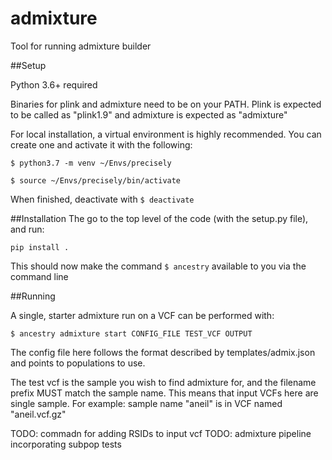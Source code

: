 # admixture
Tool for running admixture builder


##Setup

Python 3.6+ required


Binaries for plink and admixture need to be on your PATH. Plink is expected to be called as "plink1.9" and admixture is expected as "admixture"

For local installation, a virtual environment is highly recommended. You can create one and activate it with the following:

`$ python3.7 -m venv ~/Envs/precisely` 

`$ source ~/Envs/precisely/bin/activate`

When finished, deactivate with 
`$ deactivate`


##Installation
The go to the top level of the code (with the setup.py file), and run:

`pip install .`

This should now make the command `$ ancestry` available to you via the command line


##Running

A single, starter admixture run on a VCF can be performed with:

`$ ancestry admixture start CONFIG_FILE TEST_VCF OUTPUT`

The config file here follows the format described by templates/admix.json and points to populations to use.

The test vcf is the sample you wish to find admixture for, and the filename prefix MUST match the sample name. This means that input VCFs here are single sample. For example: sample name "aneil" is in VCF named "aneil.vcf.gz"

TODO: commadn for adding RSIDs to input vcf
TODO: admixture pipeline incorporating subpop tests
